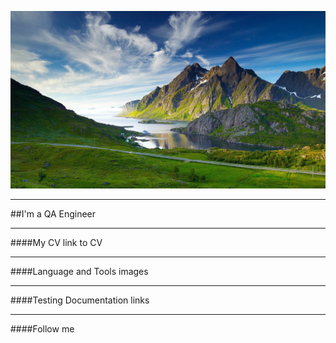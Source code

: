 ![Header](https://github.com/DmitriiNasonov/DmitriiNasonov/blob/main/assets/mountain.png)
***
##I'm a QA Engineer
***
####My CV
link to CV
***
####Language and Tools
images
***
####Testing Documentation
links
***
####Follow me
